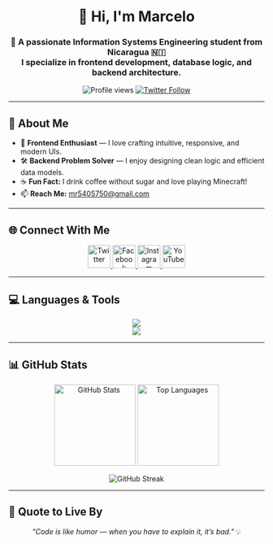 <h1 align="center">👋 Hi, I'm <strong>Marcelo</strong></h1>

<h3 align="center">
  🚀 A passionate Information Systems Engineering student from Nicaragua 🇳🇮<br>
  I specialize in frontend development, database logic, and backend architecture.
</h3>

<p align="center">
  <img src="https://komarev.com/ghpvc/?username=marcelomartinez7&label=Profile%20views&color=0e75b6&style=flat-square" alt="Profile views" />
  <a href="https://twitter.com/not_is_marseloo" target="_blank">
    <img src="https://img.shields.io/twitter/follow/not_is_marseloo?logo=twitter&style=flat-square&color=1DA1F2" alt="Twitter Follow" />
  </a>
</p>

---

## 🌟 About Me

- 🎨 **Frontend Enthusiast** — I love crafting intuitive, responsive, and modern UIs.  
- 🛠 **Backend Problem Solver** — I enjoy designing clean logic and efficient data models.  
- ☕ **Fun Fact:** I drink coffee without sugar and love playing Minecraft!  
- 📫 **Reach Me:** [mr5405750@gmail.com](mailto:mr5405750@gmail.com)

---

## 🌐 Connect With Me

<p align="center">
  <a href="https://twitter.com/not_is_marseloo" target="_blank">
    <img src="https://skillicons.dev/icons?i=twitter" height="45" alt="Twitter" />
  </a>
  <a href="https://fb.com/marcelo martinez rocha" target="_blank">
    <img src="https://skillicons.dev/icons?i=facebook" height="45" alt="Facebook" />
  </a>
  <a href="https://instagram.com/marcelo_m4rtinezzzz" target="_blank">
    <img src="https://skillicons.dev/icons?i=instagram" height="45" alt="Instagram" />
  </a>
  <a href="https://www.youtube.com/c/marcelo enrique martinez rocha" target="_blank">
    <img src="https://skillicons.dev/icons?i=youtube" height="45" alt="YouTube" />
  </a>
</p>

---

## 💻 Languages & Tools

<p align="center">
  <img src="https://skillicons.dev/icons?i=react,reactnative,nodejs,js,java,git,figma,firebase,mysql,sqlite,gcp" /><br>
  <img src="https://skillicons.dev/icons?i=vscode,html,css,tailwind" />
</p>

---

## 📊 GitHub Stats

<p align="center">
  <img height="160em" src="https://github-readme-stats.vercel.app/api?username=marcelomartinez7&show_icons=true&theme=react&hide_border=true&bg_color=0D1117&title_color=ff8f2a&icon_color=ff8f2a" alt="GitHub Stats" />
  <img height="160em" src="https://github-readme-stats.vercel.app/api/top-langs/?username=marcelomartinez7&layout=compact&theme=react&hide_border=true&bg_color=0D1117&title_color=ff8f2a" alt="Top Languages" />
</p>

<p align="center">
  <img src="https://github-readme-streak-stats.herokuapp.com/?user=marcelomartinez7&theme=react&hide_border=true&background=0D1117&ring=ff8f2a&fire=ff8f2a&currStreakLabel=ff8f2a" alt="GitHub Streak" />
</p>

---

## 🧠 Quote to Live By
<p align="center">
  <em>"Code is like humor — when you have to explain it, it’s bad."</em> 💡
</p>
